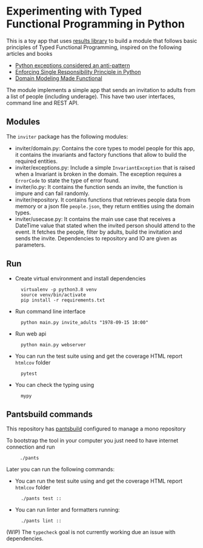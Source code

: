 # Experimenting with Typed Functional Programming in Python

This is a toy app that uses [results library](https://github.com/dry-python/returns) to build a module that follows basic principles of Typed Functional Programming, inspired on the following articles and books
- [Python exceptions considered an anti-pattern](https://sobolevn.me/2019/02/python-exceptions-considered-an-antipattern)
- [Enforcing Single Responsibility Principle in Python](https://sobolevn.me/2019/03/enforcing-srp)
- [Domain Modeling Made Functional](https://pragprog.com/titles/swdddf/domain-modeling-made-functional/)

The module implements a simple app that sends an invitation to adults from a list of people (including underage). This have two user interfaces, command line and REST API.

## Modules

The `inviter` package has the following modules:

- inviter/domain.py: Contains the core types to model people for this app, it contains the invariants and factory functions that allow to build the required entities.
- inviter/exceptions.py: Include a simple `InvariantException` that is raised when a Invariant is broken in the domain. The exception requires a `ErrorCode` to state the type of error found.
- inviter/io.py: It contains the function sends an invite, the function is impure and can fail randomly.
- inviter/repository. It contains functions that retrieves people data from memory or a json file `people.json`, they return entities using the domain types.
- inviter/usecase.py: It contains the main use case that receives a DateTime value that stated when the invited person should attend to the event. It fetches the people, filter by adults, build the invitation and sends the invite. Dependencies to repository and IO are given as parameters.


## Run

- Create virtual environment and install dependencies

        virtualenv -p python3.8 venv
        source venv/bin/activate
        pip install -r requirements.txt

- Run command line interface

        python main.py invite_adults "1978-09-15 10:00"

- Run web api

        python main.py webserver

- You can run the test suite using and get the coverage HTML report `htmlcov` folder

        pytest

- You can check the typing using

        mypy

## Pantsbuild commands

This repository has [pantsbuild](https://www.pantsbuild.org/docs/getting-started) configured to manage a mono repository

To bootstrap the tool in your computer you just need to have internet connection and run

         ./pants

Later you can run the following commands:

- You can run the test suite using and get the coverage HTML report `htmlcov` folder

        ./pants test ::

- You can run linter and formatters running:

        ./pants lint ::

(WIP) The `typecheck` goal is not currently working due an issue with dependencies.

